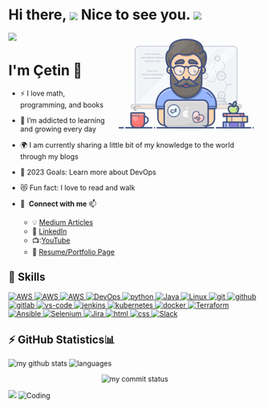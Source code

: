 # Hi there, <img src = "https://raw.githubusercontent.com/MartinHeinz/MartinHeinz/master/wave.gif" width = "40" align="center"> Nice to see you. <img src="https://emojis.slackmojis.com/emojis/images/1531849430/4246/blob-sunglasses.gif?1531849430" width="40"/> <img align="right" src="https://github.com/enes9103/enes9103/blob/main/geek.gif" width="300"/>

<p>
  <a href="https://github.com/DenverCoder1/readme-typing-svg"><img src="https://readme-typing-svg.herokuapp.com?&font=IBM+Plex+Sans&color=f80321&size=28&lines=Welcome+to+my+GitHub+Profile!;I'm+a+Cloud+/+DevOps+Engineer,;I'm+interested+in+DevSecOps,;I'm+love+learning+about+them.;" /></a>
</p>

<!--
![](https://komarev.com/ghpvc/?username=cetinakkaya)

<img src="https://github-readme-stats.vercel.app/api?username=cetinakkaya&theme=chartreuse-dark" alt="my github stats" width="49%"/>

<img src="https://github-readme-streak-stats.herokuapp.com/?user=cetinakkaya&theme=chartreuse-dark" alt="my commit status" width="49%" />

<img src="https://github-readme-stats.vercel.app/api/top-langs/?username=cetinakkaya&theme=chartreuse-dark&layout=compact" alt="languages" width="50%">
-->

# I'm Çetin 👋 

- :zap: I love math, programming, and books
- 🌱 I’m addicted to learning and growing every day
- :earth_africa: I am currently sharing a little bit of my knowledge to the world through my blogs
- 🥅 2023 Goals: Learn more about DevOps
- 😻 Fun fact: I love to read and walk

- 🔗 &nbsp;**Connect with me** 📫
  - :bulb: [Medium Articles](https://cetinakkaya.medium.com/)
  - :office: [LinkedIn](https://www.linkedin.com/in/cetin-akkaya/)
  - 📺:[YouTube](https://youtube.com/@cetinakkaya)
  - :office: [Resume/Portfolio Page](http://resume.cetindevops.link/)

## 🚴 Skills
<p>
<a href="#" target="_blank"> <img src="https://www.vectorlogo.zone/logos/amazon_aws/amazon_aws-ar21.svg" alt="AWS" width="70" height="48"/> </a> 
<a href="#" target="_blank"> <img src="https://cdn.wmaraci.com/nedir/Microsoft-Azure.png" alt="AWS" width="70" height="48"/> </a> 
<a href="#" target="_blank"> <img src="https://1000logos.net/wp-content/uploads/2020/05/Logo-Google-Cloud.jpg" alt="AWS" width="70" height="48"/> </a>  
<a href="#" target="_blank"> <img src="https://algoteque.com/wp-content/uploads/2019/04/1AwvDJDfErlD34ox2QpwGoA.png" alt="DevOps" width="100" height="48"/> </a> 
<a href="#" target="_blank"> <img src="https://www.vectorlogo.zone/logos/python/python-horizontal.svg" alt="python" width="100" height="48"/> </a> 
<a href="#" target="_blank"> <img src="https://www.vectorlogo.zone/logos/java/java-ar21.svg" alt="Java"  height="48"/> </a>
<a href="#" target="_blank"> <img src="https://www.vectorlogo.zone/logos/linux/linux-ar21.svg" alt="Linux"  height="48"/> </a> 
<a href="#" target="_blank"> <img src="https://www.vectorlogo.zone/logos/git-scm/git-scm-ar21.svg" alt="git"  height="48"/> </a> 
<a href="#" target="_blank"> <img src="https://1000logos.net/wp-content/uploads/2018/11/GitHub-logo.jpg" alt="github" height="48"/> </a>
<a href="#" target="_blank"> <img src="https://www.vectorlogo.zone/logos/gitlab/gitlab-ar21.svg" alt="gitlab" height="48"/> </a>
<a href="#" target="_blank"> <img src="https://www.vectorlogo.zone/logos/visualstudio_code/visualstudio_code-ar21.svg" alt="vs-code" height="48"/> </a>
<a href="#" target="_blank"> <img src="https://www.vectorlogo.zone/logos/jenkins/jenkins-ar21.svg" alt="jenkins" height="48"/> </a>
<a href="#" target="_blank"> <img src="https://www.vectorlogo.zone/logos/kubernetes/kubernetes-ar21.svg" alt="kubernetes" height="48"/> </a>
<a href="#" target="_blank"> <img src="https://www.vectorlogo.zone/logos/docker/docker-ar21.svg" alt="docker" height="48"/> </a>
<a href="#" target="_blank"> <img src="https://www.vectorlogo.zone/logos/terraformio/terraformio-ar21.svg" alt="Terraform" height="48"/> </a>
<a href="#" target="_blank"> <img src="https://www.vectorlogo.zone/logos/ansible/ansible-ar21.png" alt="Ansible" height="48"/> </a>
<a href="#" target="_blank"> <img src="https://raw.githubusercontent.com/detain/svg-logos/master/svg/selenium-logo.svg" alt="Selenium" width="40" height="48"/> </a>
<a href="#" target="_blank"> <img src="https://www.vectorlogo.zone/logos/atlassian_jira/atlassian_jira-ar21.svg" alt="Jira"  height="48"/> </a>
<a href="#" target="_blank"> <img src="https://www.vectorlogo.zone/logos/w3_html5/w3_html5-ar21.svg" alt="html" width="68" height="48"/> </a>
<a href="#" target="_blank"> <img src="https://www.vectorlogo.zone/logos/w3_css/w3_css-ar21.svg" alt="css" width="70" height="48"/> </a>
<a href="#" target="_blank"> <img src="https://www.vectorlogo.zone/logos/slack/slack-ar21.svg" alt="Slack" height="48"/> </a>
</p>



## :zap: GitHub Statistics📊 

<p align="left">
<img src="https://github-readme-stats.vercel.app/api?username=cetinakkaya&theme=chartreuse-dark" alt="my github stats" width="49%"/>
<img src="https://github-readme-stats.vercel.app/api/top-langs/?username=cetinakkaya&theme=chartreuse-dark&layout=compact" alt="languages" width="50%"> 
<p align="center"> 
<img src="https://github-readme-streak-stats.herokuapp.com/?user=cetinakkaya&theme=chartreuse-dark" alt="my commit status" width="49%"/>

[ <p align="left"> ![](https://img.shields.io/badge/dynamic/json?color=000000&label=GitHub&query=%24.data.totalSubs&suffix=%20followers&url=https%3A%2F%2Fapi.spencerwoo.com%2Fsubstats%2F%3Fsource%3Dgithub%26queryKey%3Dcetinakkaya)](https://github.com/cetinakkaya) <img alt="Coding" width="90" height="19" src="https://komarev.com/ghpvc/?username=cetinakkaya&label=Profile%20views&color=129e00&style=plastic" alt="cumhur" /> </p> 
